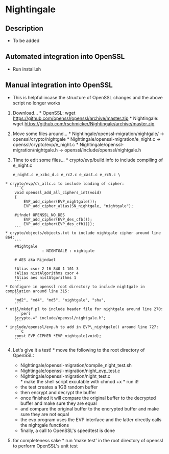 # Nightingale

## Description
  - To be added

## Automated integration into OpenSSL
  - Run install.sh

## Manual integration into OpenSSL
  - This is helpful incase the structure of OpenSSL changes
    and the above script no longer works
  
  1. Download...
    * OpenSSL:      wget https://github.com/openssl/openssl/archive/master.zip
    * Nightingale:  wget https://github.com/rschmicker/Nightingale/archive/master.zip
  
  2. Move some files around...
    * Nightingale/openssl-migration/nightgale/  -> openssl/crypto/nightgale
    * Nightingale/openssl-migration/e\_night.c  -> openssl/crypto/evp/e\_night.c
    * Nightingale/openssl-migration/nightgale.h -> openssl/include/openssl/nightgale.h

  3. Time to edit some files...
    * crypto/evp/build.info to include compiling of e\_night.c
        ```
        e_night.c e_xcbc_d.c e_rc2.c e_cast.c e_rc5.c \
        ```
    * crypto/evp/c\_allc.c to include loading of cipher:
        ```C
        void openssl_add_all_ciphers_int(void)
        {
            EVP_add_cipher(EVP_nightgale());
            EVP_add_cipher_alias(SN_nightgale, "nightgale");
        
        #ifndef OPENSSL_NO_DES
            EVP_add_cipher(EVP_des_cfb());
            EVP_add_cipher(EVP_des_cfb1());
        ```
    * crypto/objects/objects.txt to include nightgale cipher around line 864:
        ```
        #Nightgale
                    : NIGHTGALE : nightgale
                        
        # AES aka Rijndael

        !Alias csor 2 16 840 1 101 3
        !Alias nistAlgorithms csor 4
        !Alias aes nistAlgorithms 1
        ```
    * Configure in openssl root directory to include nightgale in compilation around line 315:
        ```
        "md2", "md4", "md5", "nightgale", "sha",
        ```
    * util/mkdef.pl to include header file for nightgale around line 270:
        ```perl
        $crypto.=" include/openssl/nightgale.h";
        ```
    * include/openssl/evp.h to add in EVP\_nightgale() around line 727:
        ```C
        const EVP_CIPHER *EVP_nightgale(void);
        ```
  
  4. Let's give it a test!
    * move the following to the root directory of OpenSSL:
        * Nightingale/openssl-migration/compile_night_test.sh 
        * Nightingale/openssl-migration/night_evp_test.c 
        * Nightingale/openssl-migration/night_test.c  
    * make the shell script excutable with chmod +x
    * run it!
        * the test creates a 1GB random buffer
        * then encrypt and decrypt the buffer
        * once finished it will compare the original buffer 
          to the decrypted buffer and make sure they are equal
        * and compare the original buffer to the encrypted buffer 
          and make sure they are not equal
        * the evp program uses the EVP interface and the latter 
          directly calls the nightgale functions
        * finally, a call to OpenSSL's speedtest is done                                                
  
  5. for completeness sake
    * run 'make test' in the root directory of openssl to 
      perform OpenSSL's unit test

